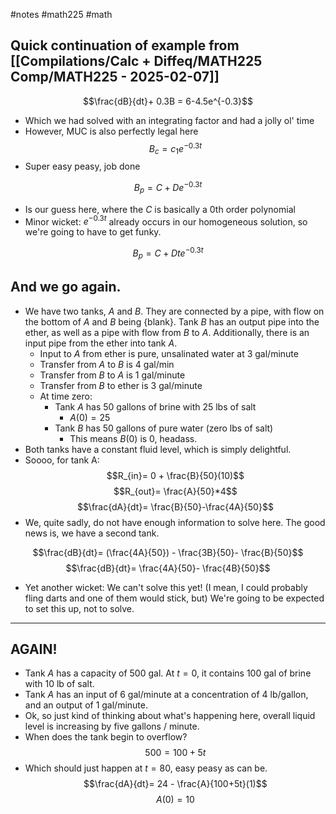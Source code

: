 #notes #math225 #math 


## Quick continuation of example from [[Compilations/Calc + Diffeq/MATH225 Comp/MATH225 - 2025-02-07]]
$$\frac{dB}{dt}+ 0.3B = 6-4.5e^{-0.3}$$
- Which we had solved with an integrating factor and had a jolly ol' time
- However, MUC is also perfectly legal here
$$B_{c}= c_{1}e^{-0.3t}$$
- Super easy peasy, job done

$$B_{p}=C+De^{-0.3t}$$
- Is our guess here, where the $C$ is basically a 0th order polynomial
- Minor wicket: $e^{-0.3t}$ already occurs in our homogeneous solution, so we're going to have to get funky.

$$B_{p}= C+Dte^{-0.3t}$$
## And we go again.
- We have two tanks, $A$ and $B$. They are connected by a pipe, with flow on the bottom of $A$ and $B$ being {blank}. Tank $B$ has an output pipe into the ether, as well as a pipe with flow from $B$ to $A$. Additionally, there is an input pipe from the ether into tank $A$.
	- Input to $A$ from ether is pure, unsalinated water at 3 gal/minute
	- Transfer from $A$ to $B$ is 4 gal/min
	- Transfer from $B$ to $A$ is 1 gal/minute
	- Transfer from $B$ to ether is 3 gal/minute
	- At time zero:
		- Tank $A$ has 50 gallons of brine with 25 lbs of salt
			- $A(0)=25$
		- Tank $B$ has 50 gallons of pure water (zero lbs of salt)
			- This means $B(0)$ is 0, headass.
- Both tanks have a constant fluid level, which is simply delightful.
- Soooo, for tank A:
$$R_{in}= 0 + \frac{B}{50}(10)$$
$$R_{out}= \frac{A}{50}*4$$
$$\frac{dA}{dt}= \frac{B}{50}-\frac{4A}{50}$$
- We, quite sadly, do not have enough information to solve here. The good news is, we have a second tank.

$$\frac{dB}{dt}= (\frac{4A}{50}) - \frac{3B}{50}- \frac{B}{50}$$
$$\frac{dB}{dt}= \frac{4A}{50}- \frac{4B}{50}$$
- Yet another wicket: We can't solve this yet! (I mean, I could probably fling darts and one of them would stick, but) We're going to be expected to set this up, not to solve.

---
## AGAIN!
- Tank $A$ has a capacity of 500 gal. At $t=0$, it contains 100 gal of brine with 10 lb of salt.
- Tank $A$ has an input of 6 gal/minute at a concentration of 4 lb/gallon, and an output of 1 gal/minute.
- Ok, so just kind of thinking about what's happening here, overall liquid level is increasing by five gallons / minute.
- When does the tank begin to overflow?
$$500 = 100 +5t$$
- Which should just happen at $t=80$, easy peasy as can be.
$$\frac{dA}{dt}= 24 - \frac{A}{100+5t}(1)$$
$$A(0)=10$$

